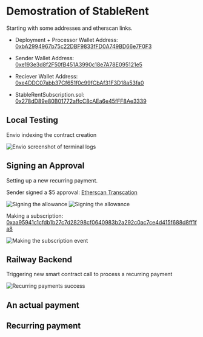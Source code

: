 # Demostration of StableRent
Starting with some addresses and etherscan links. 

- Deployment + Processor Wallet Address: [0xbA2994967b75c22DBF9833fFD0A749BD66e7F0F3](https://sepolia.etherscan.io/address/0xbA2994967b75c22DBF9833fFD0A749BD66e7F0F3)

- Sender Wallet Address: [0xe193e3d8f2F50fB451A3990c18e7A78E095121e5](https://sepolia.etherscan.io/address/0xe193e3d8f2F50fB451A3990c18e7A78E095121e5)

- Reciever Wallet Address: [0xe4DDC07abb37Cf651f0c99fCbAf31F3D18a53fa0](https://sepolia.etherscan.io/address/0xe4DDC07abb37Cf651f0c99fCbAf31F3D18a53fa0) 

- StableRentSubscription.sol: [0x278dD89e80B01772affcC8cAEa6e45fFF8Ae3339](https://sepolia.etherscan.io/address/0x278dD89e80B01772affcC8cAEa6e45fFF8Ae3339)  

## Local Testing 

Envio indexing the contract creation 

![Envio screenshot of terminal logs](./images/envio_local_contract_deployment.png)

## Signing an Approval 
Setting up a new recurring payment.

Sender signed a $5 approval: [Etherscan Transcation](https://sepolia.etherscan.io/address/0xe193e3d8f2F50fB451A3990c18e7A78E095121e5)

![Signing the allowance](./images/sign_allowance_metamask.png)
![Signing the allowance](./images/sign_allowance_success.png)

Making a subscription: [0xaa95941c1cfdb1b27c7d28298cf0640983b2a292c0ac7ce4d415f688d8ff1fa8](https://sepolia.etherscan.io/tx/0xaa95941c1cfdb1b27c7d28298cf0640983b2a292c0ac7ce4d415f688d8ff1fa8)

![Making the subscription event](./images/set_up_payment_metamask.png)

## Railway Backend 
Triggering new smart contract call to process a recurring payment 

![Recurring payments success](./images/railway_recurring_cron_success.png)

## An actual payment 




## Recurring payment 

